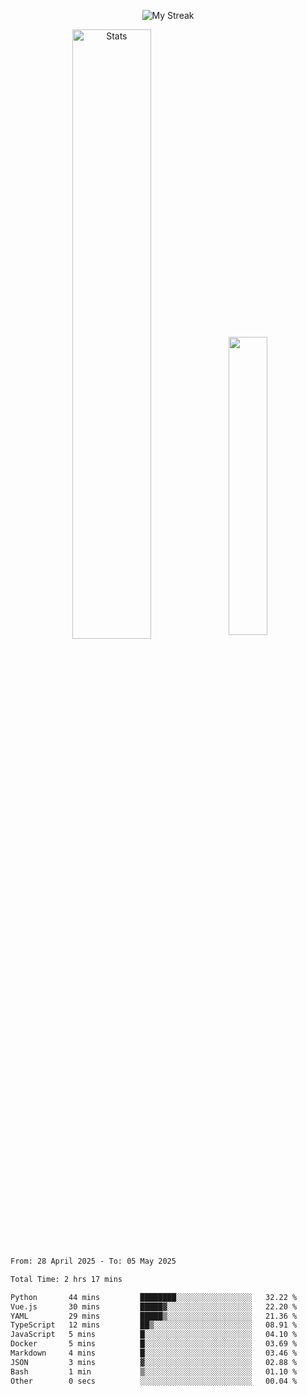<p align="center">
<picture>
  <source media="(prefers-color-scheme: dark)" srcset="http://github-readme-streak-stats.herokuapp.com?user=semolik&theme=dark&hide_border=true&background=DD272700">
  <img alt="My Streak" src="http://github-readme-streak-stats.herokuapp.com?user=semolik&hide_border=true">
</picture>
</p>
<div align="center">
  <picture>
    <source media="(prefers-color-scheme: dark)" srcset="https://github-readme-stats.vercel.app/api?username=semolik&show_icons=true&bg_color=DD272700&hide_border=true&theme=dark">
        <img alt="Stats" src="https://github-readme-stats.vercel.app/api?username=semolik&show_icons=true&bg_color=DD272700&hide_border=true" width="50%" >
  </picture>
  <sup>
  <picture>
  <source media="(prefers-color-scheme: dark)" srcset="https://github-readme-stats.vercel.app/api/top-langs/?username=semolik&layout=compact&hide_border=true&bg_color=DD272700&theme=dark">
  <img src="https://github-readme-stats.vercel.app/api/top-langs/?username=semolik&layout=compact&hide_border=true" width="35%" />
  </picture>
  </sup>
</div>
<!--START_SECTION:waka-->

```txt
From: 28 April 2025 - To: 05 May 2025

Total Time: 2 hrs 17 mins

Python       44 mins         ████████░░░░░░░░░░░░░░░░░   32.22 %
Vue.js       30 mins         █████▓░░░░░░░░░░░░░░░░░░░   22.20 %
YAML         29 mins         █████▒░░░░░░░░░░░░░░░░░░░   21.36 %
TypeScript   12 mins         ██▒░░░░░░░░░░░░░░░░░░░░░░   08.91 %
JavaScript   5 mins          █░░░░░░░░░░░░░░░░░░░░░░░░   04.10 %
Docker       5 mins          █░░░░░░░░░░░░░░░░░░░░░░░░   03.69 %
Markdown     4 mins          █░░░░░░░░░░░░░░░░░░░░░░░░   03.46 %
JSON         3 mins          ▓░░░░░░░░░░░░░░░░░░░░░░░░   02.88 %
Bash         1 min           ▒░░░░░░░░░░░░░░░░░░░░░░░░   01.10 %
Other        0 secs          ░░░░░░░░░░░░░░░░░░░░░░░░░   00.04 %
```

<!--END_SECTION:waka-->

